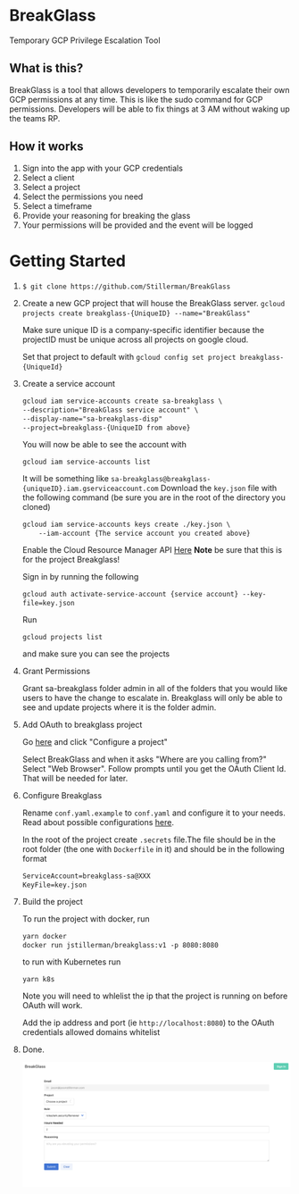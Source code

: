 # BreakGlass

Temporary GCP Privilege Escalation Tool

## What is this?

BreakGlass is a tool that allows developers to temporarily escalate their own GCP permissions at any time. This is like the sudo command for GCP permissions. Developers will be able to fix things at 3 AM without waking up the teams RP.

## How it works

1. Sign into the app with your GCP credentials
2. Select a client
3. Select a project
4. Select the permissions you need
5. Select a timeframe
6. Provide your reasoning for breaking the glass
7. Your permissions will be provided and the event will be logged

# Getting Started

1. `$ git clone https://github.com/Stillerman/BreakGlass`
2. Create a new GCP project that will house the BreakGlass server.
   `gcloud projects create breakglass-{UniqueID} --name="BreakGlass"`

   Make sure unique ID is a company-specific identifier because the projectID must be unique across all projects on google cloud.

   Set that project to default with
   `gcloud config set project breakglass-{UniqueId}`

3. Create a service account

   ```shell
   gcloud iam service-accounts create sa-breakglass \
   --description="BreakGlass service account" \
   --display-name="sa-breakglass-disp"
   --project=breakglass-{UniqueID from above}
   ```

   You will now be able to see the account with

   ```
   gcloud iam service-accounts list
   ```

   It will be something like `sa-breakglass@breakglass-{uniqueID}.iam.gserviceaccount.com`
   Download the `key.json` file with the following command (be sure you are in the root of the directory you cloned)

   ```
   gcloud iam service-accounts keys create ./key.json \
       --iam-account {The service account you created above}
   ```

   Enable the Cloud Resource Manager API [Here](https://console.cloud.google.com/apis/library/cloudresourcemanager.googleapis.com)
   **Note** be sure that this is for the project Breakglass!

   Sign in by running the following

   ```
   gcloud auth activate-service-account {service account} --key-file=key.json
   ```

   Run

   ```
   gcloud projects list
   ```

   and make sure you can see the projects

4. Grant Permissions

   Grant sa-breakglass folder admin in all of the folders that you would like users to have the change to escalate in. Breakglass will only be able to see and update projects where it is the folder admin.

5. Add OAuth to breakglass project

   Go [here](https://developers.google.com/identity/sign-in/web/sign-in#before_you_begin) and click "Configure a project"

   Select BreakGlass and when it asks "Where are you calling from?" Select "Web Browser". Follow prompts until you get the OAuth Client Id. That will be needed for later.

6. Configure Breakglass

   Rename `conf.yaml.example` to `conf.yaml` and configure it to your needs. Read about possible configurations [here](./CONFIGURE.md).

   In the root of the project create `.secrets` file.The file should be in the root folder (the one with `Dockerfile` in it) and should be in the following format

   ```
   ServiceAccount=breakglass-sa@XXX
   KeyFile=key.json
   ```

7. Build the project

   To run the project with docker, run

   ```
   yarn docker
   docker run jstillerman/breakglass:v1 -p 8080:8080
   ```

   to run with Kubernetes run

   ```
   yarn k8s
   ```

   Note you will need to whlelist the ip that the project is running on before OAuth will work.

   Add the ip address and port (ie `http://localhost:8080`) to the OAuth credentials allowed domains whitelist

8. Done.

   ![UI](./assets/UI2.png)
